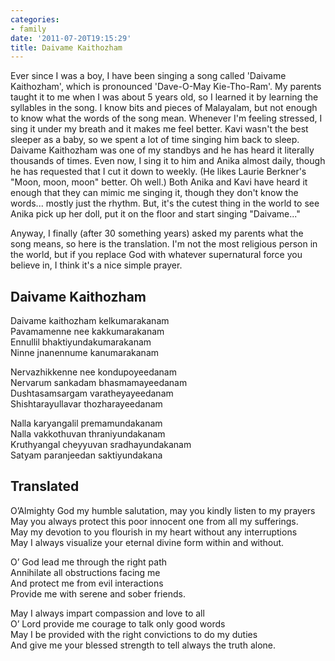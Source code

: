 ```yaml
---
categories:
- family
date: '2011-07-20T19:15:29'
title: Daivame Kaithozham
---
```



Ever since I was a boy, I have been singing a song called 'Daivame
Kaithozham', which is pronounced 'Dave-O-May Kie-Tho-Ram'. My parents
taught it to me when I was about 5 years old, so I learned it by
learning the syllables in the song. I know bits and pieces of
Malayalam, but not enough to know what the words of the song
mean. Whenever I'm feeling stressed, I sing it under my breath and it
makes me feel better. Kavi wasn't the best sleeper as a baby, so we
spent a lot of time singing him back to sleep. Daivame Kaithozham was
one of my standbys and he has heard it literally thousands of
times. Even now, I sing it to him and Anika almost daily, though he
has requested that I cut it down to weekly. (He likes Laurie Berkner's
"Moon, moon, moon" better. Oh well.) Both Anika and Kavi have heard it
enough that they can mimic me singing it, though they don't know the
words...  mostly just the rhythm. But, it's the cutest thing in the
world to see Anika pick up her doll, put it on the floor and start
singing "Daivame..."

Anyway, I finally (after 30 something years) asked my parents what the
song means, so here is the translation. I'm not the most religious
person in the world, but if you replace God with whatever supernatural
force you believe in, I think it's a nice simple prayer.

## Daivame Kaithozham

   Daivame kaithozham kelkumarakanam <br />
   Pavamamenne nee kakkumarakanam <br />
   Ennullil bhaktiyundakumarakanam <br />
   Ninne jnanennume kanumarakanam <br />

   Nervazhikkenne nee kondupoyeedanam <br />
   Nervarum sankadam bhasmamayeedanam <br />
   Dushtasamsargam varatheyayeedanam <br />
   Shishtarayullavar thozharayeedanam <br />

   Nalla karyangalil premamundakanam <br />
   Nalla vakkothuvan thraniyundakanam <br />
   Kruthyangal cheyyuvan sradhayundakanam <br />
   Satyam paranjeedan saktiyundakana <br />

## Translated

   O’Almighty God my humble salutation, may you kindly listen to my prayers <br />
   May you always protect this poor innocent one from all my sufferings. <br />
   May my devotion to you flourish in my heart without any interruptions <br />
   May I always visualize your eternal divine form within and without. <br />

   O’ God lead me through the right path  <br />
   Annihilate all obstructions facing me  <br />
   And protect me from evil interactions <br />
   Provide me with serene and sober friends. <br />

   May I always impart compassion and love to all <br />
   O’ Lord provide me courage to talk only good words <br />
   May I be provided with the right convictions to do my duties <br />
   And give me your blessed strength to tell always the truth alone. <br />
